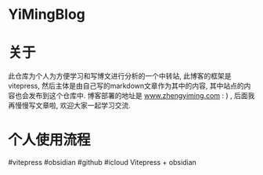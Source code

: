 # YiMingBlog

# 关于
此仓库为个人为方便学习和写博文进行分析的一个中转站, 此博客的框架是vitepress, 然后主体是由自己写的markdown文章作为其中的内容, 其中站点的内容也会发布到这个仓库中.   博客部署的地址是 www.zhengyiming.com : ) , 后面我再慢慢写文章啦, 欢迎大家一起学习交流.

# 个人使用流程
#vitepress
#obsidian
#github
#icloud
Vitepress + obsidian


